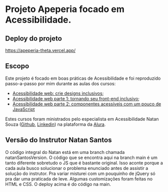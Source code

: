 # Projeto Apeperia focado em Acessibilidade.

## Deploy do projeto

https://apeperia-theta.vercel.app/

## Escopo

Este projeto é focado em boas práticas de Acessibilidade e foi reproduzido passo-a-passo por mim durante as aulas dos cursos:

- [Acessibilidade web: crie designs inclusivos](https://www.alura.com.br/curso-online-acessibilidade-web-design-inclusivos);
- [Acessibilidade web parte 1: tornando seu front-end inclusivo](https://www.alura.com.br/conteudo/acessibilidade-web-front-end);
- [Acessibilidade web parte 2: componentes acessíveis com um pouco de JavaScript](https://www.alura.com.br/conteudo/acessibilidade-web-front-end-parte-2)

Estes cursos foram ministrados pelo especialista em Acessibilidade Natan Souza ([Github](https://github.com/designernatan), [Linkedin](https://www.linkedin.com/in/designernatan/)) na plataforma da [Alura](https://www.alura.com.br/).

## Versão do Instrutor Natan Santos

O código integral do Natan está em uma branch chamada natanSantosVersion.
O código que se encontra aqui na branch main é um tanto diferente sobretudo o JS que é bastante original.
Isso aconte porque a cada aula busco solucionar o problema enunciado antes de assistir a solução do instrutor.
Pra variar misturei com um pouquinho de jQuery só pra dar uma praticada de leve.
Algumas customizações foram feitas no HTML e CSS.
O deploy acima é do código na main.
